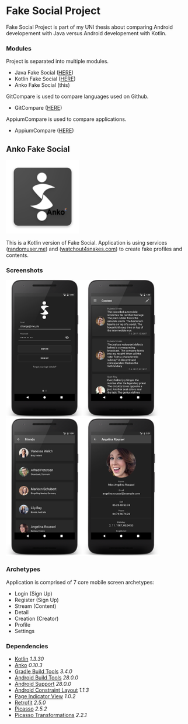 # Fake Social Project
Fake Social Project is part of my UNI thesis about comparing Android developement with Java versus Android developement with Kotlin.

### Modules
Project is separated into multiple modules.
- Java Fake Social ([HERE](https://github.com/SlickBot/JavaFakeSocial/))
- Kotlin Fake Social ([HERE](https://github.com/SlickBot/KotlinFakeSocial/))
- Anko Fake Social (this)

GitCompare is used to compare languages used on Github.
- GitCompare ([HERE](https://github.com/SlickBot/GitCompare/))

AppiumCompare is used to compare applications.
- AppiumCompare ([HERE](https://github.com/SlickBot/AppiumCompare/))

## Anko Fake Social
<img src="app/src/main/res/mipmap-xxxhdpi/ic_launcher.png" height="200" alt="Logo"/>

This is a Kotlin version of Fake Social. Application is using services ([randomuser.me](https://randomuser.me/)) and ([watchout4snakes.com](http://watchout4snakes.com/wo4snakes/)) to create fake profiles and contents.

### Screenshots
<img src="screenshots/login.png" height="375" alt="Login"/><img src="screenshots/content.png" height="375" alt="Content"/><img src="screenshots/search.png" height="375" alt="Search"/><img src="screenshots/profile.png" height="375" alt="Profile"/>

### Archetypes
Application is comprised of 7 core mobile screen archetypes:
- Login (Sign Up)
- Register (Sign Up)
- Stream (Content)
- Detail
- Creation (Creator)
- Profile
- Settings

### Dependencies
- [Kotlin](https://github.com/JetBrains/kotlin)
*1.3.30*
- [Anko](https://github.com/Kotlin/anko)
*0.10.3*
- [Gradle Build Tools](https://developer.android.com/studio/releases/gradle-plugin.html)
*3.4.0*
- [Android Build Tools](https://developer.android.com/studio/releases/build-tools.html)
*28.0.0*
- [Android Support](https://developer.android.com/topic/libraries/support-library/index.html)
*28.0.0*
- [Android Constraint Layout](https://developer.android.com/reference/android/support/constraint/ConstraintLayout.html)
*1.1.3*
- [Page Indicator View](https://github.com/romandanylyk/PageIndicatorView/)
*1.0.2*
- [Retrofit](http://square.github.io/retrofit/)
*2.5.0*
- [Picasso](http://square.github.io/picasso/)
*2.5.2*
- [Picasso Transformations](https://github.com/wasabeef/picasso-transformations)
*2.2.1*